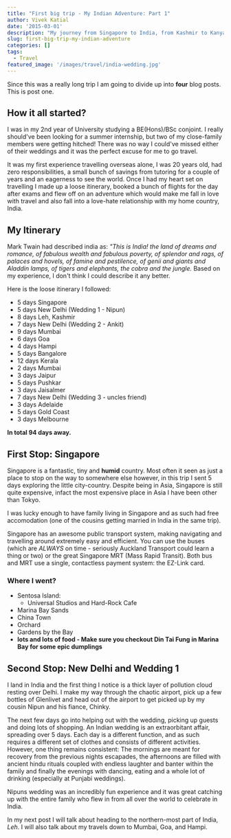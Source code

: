 ```yaml
---
title: "First big trip - My Indian Adventure: Part 1"
author: Vivek Katial
date: '2015-03-01'
description: "My journey from Singapore to India, from Kashmir to Kanyakumari, then to Australia for the Cricket World Cup"
slug: first-big-trip-my-indian-adventure
categories: []
tags:
  - Travel
featured_image: '/images/travel/india-wedding.jpg'
---
```

Since this was a really long trip I am going to divide up into **four** blog posts. This is post one.


## How it all started?

I was in my 2nd year of University studying a BE(Hons)/BSc conjoint. I really should've been looking for a summer internship, but two of my close-family members were getting hitched! There was no way I could've missed either of their weddings and it was the perfect excuse for me to go travel. 

It was my first experience travelling overseas alone, I was 20 years old, had zero responsibilities, a small bunch of savings from tutoring for a couple of years and an eagerness to see the world. Once I had my heart set on travelling I made up a loose itinerary, booked a bunch of flights for the day after exams and flew off on an adventure which would make me fall in love with travel and also fall into a love-hate relationship with my home country, India.

## My Itinerary

Mark Twain had described india as: *"This is India! the land of dreams and romance, of fabulous wealth and fabulous poverty, of splendor and rags, of palaces and hovels, of famine and pestilence, of genii and giants and Aladdin lamps, of tigers and elephants, the cobra and the jungle.* Based on my experience, I don't think I could describe it any better.

Here is the loose itinerary I followed:

- 5 days Singapore
- 5 days New Delhi (Wedding 1 - Nipun)
- 8 days Leh, Kashmir
- 7 days New Delhi (Wedding 2 - Ankit)
- 9 days Mumbai
- 6 days Goa
- 4 days Hampi
- 5 days Bangalore
- 12 days Kerala
- 2 days Mumbai
- 3 days Jaipur
- 5 days Pushkar
- 3 days Jaisalmer
- 7 days New Delhi (Wedding 3 - uncles friend)
- 3 days Adelaide
- 5 days Gold Coast
- 3 days Melbourne

**In total 94 days away.**

## First Stop: Singapore

Singapore is a fantastic, tiny and **humid** country. Most often it seen as just a place to stop on the way to somewhere else however, in this trip I sent 5 days exploring the little city-country. Despite being in Asia, Singapore is still quite expensive, infact the most expensive place in Asia I have been other than Tokyo.

I was lucky enough to have family living in Singapore and as such had free accomodation (one of the cousins getting married in India in the same trip).

Singapore has an awesome public transport system, making navigating and travelling around extremely easy and efficient. You can use the buses (which are *ALWAYS* on time - seriously Auckland Transport could learn a thing or two) or the great Singapore MRT (Mass Rapid Transit).  Both bus and MRT use a single, contactless payment system: the EZ-Link card.

### Where I went?
- Sentosa Island:
    - Universal Studios and Hard-Rock Cafe
- Marina Bay Sands
- China Town
- Orchard
- Gardens by the Bay
- **lots and lots of food - Make sure you checkout Din Tai Fung in Marina Bay for some epic dumplings**

## Second Stop: New Delhi and Wedding 1

I land in India and the first thing I notice is a thick layer of pollution cloud resting over Delhi. I make my way through the chaotic airport, pick up a few bottles of Glenlivet and head out of the airport to get picked up by my cousin Nipun and his fiance, Chinky.

The next few days go into helping out with the wedding, picking up guests and doing lots of shopping. An Indian wedding is an extraorbitant affair, spreading over 5 days. Each day is a different function, and as such requires a different set of clothes and consists of different activities. However, one thing remains consistent: The mornings are meant for recovery from the previous nights escapades, the afternoons are filled with ancient hindu rituals coupled with endless laughter and banter within the family and finally the evenings with dancing, eating and a whole lot of drinking (especially at Punjabi weddings).

Nipuns wedding was an incredibly fun experience and it was great catching up with the entire family who flew in from all over the world to celebrate in India. 

In my next post I will talk about heading to the northern-most part of India, *Leh*. I will also talk about my travels down to Mumbai, Goa, and Hampi.






